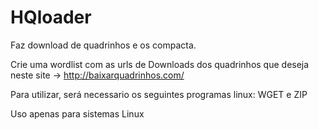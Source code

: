 # HQloader
Faz download de quadrinhos e os compacta.


Crie uma wordlist com as urls de Downloads dos quadrinhos que deseja neste site -> http://baixarquadrinhos.com/

Para utilizar, será necessario os seguintes programas linux: WGET e ZIP

Uso apenas para sistemas Linux

